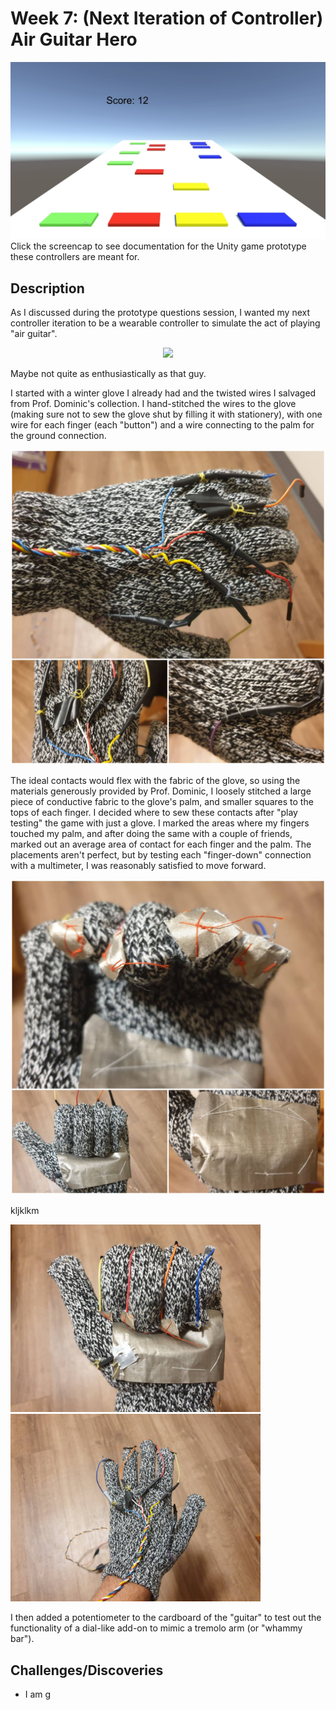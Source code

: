 # Week 7: (Next Iteration of Controller) Air Guitar Hero

[![ButtonHero Demo](https://github.com/mlk525/fast-fun/blob/main/week-3/BH%20Demo%20Screencap.jpg)](https://github.com/mlk525/fast-fun/blob/main/week-3/)
Click the screencap to see documentation for the Unity game prototype these controllers are meant for.

## Description
As I discussed during the prototype questions session, I wanted my next controller iteration to be a wearable controller to simulate the act of playing "air guitar".

<p align="center">
  <img width="600" src="https://iheartlocalmusic.com/wp-content/uploads/2019/06/eDSC06587.jpg">
</p>

Maybe not quite as enthusiastically as that guy.

I started with a winter glove I already had and the twisted wires I salvaged from Prof. Dominic's collection. I hand-stitched the wires to the glove (making sure not to sew the glove shut by filling it with stationery), with one wire for each finger (each "button") and a wire connecting to the palm for the ground connection.

<p align="center">
  <img width="600" src="https://github.com/mlk525/fast-fun/blob/main/week-9/wire_attach.jpg">
</p>

The ideal contacts would flex with the fabric of the glove, so using the materials generously provided by Prof. Dominic, I loosely stitched a large piece of conductive fabric to the glove's palm, and smaller squares to the tops of each finger. I decided where to sew these contacts after "play testing" the game with just a glove. I marked the areas where my fingers touched my palm, and after doing the same with a couple of friends, marked out an average area of contact for each finger and the palm. The placements aren't perfect, but by testing each "finger-down" connection with a multimeter, I was reasonably satisfied to move forward.

<p align="center">
  <img width="600" src="https://github.com/mlk525/fast-fun/blob/main/week-9/fabric_attach.jpg">
</p>

kljklkm

<p float="center">
  <img src="https://github.com/mlk525/fast-fun/blob/main/week-9/fronthand.jpg" width="400" />
  <img src="https://github.com/mlk525/fast-fun/blob/main/week-9/backhand.jpg" width="400" /> 
</p>


I then added a potentiometer to the cardboard of the "guitar" to test out the functionality of a dial-like add-on to mimic a tremolo arm (or "whammy bar").

## Challenges/Discoveries
* I am g

